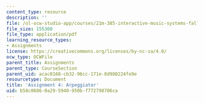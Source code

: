 ```yaml
---
content_type: resource
description: ''
file: /ol-ocw-studio-app/courses/21m-385-interactive-music-systems-fall-2016/b58c06860a295940950bf772798706ca_MIT21M_385F16_pset4.pdf
file_size: 155360
file_type: application/pdf
learning_resource_types:
- Assignments
license: https://creativecommons.org/licenses/by-nc-sa/4.0/
ocw_type: OCWFile
parent_title: Assignments
parent_type: CourseSection
parent_uid: acac8168-cb32-96cc-171e-8d980224fe9e
resourcetype: Document
title: 'Assignment 4: Arpeggiator'
uid: b58c0686-0a29-5940-950b-f772798706ca
---
```

